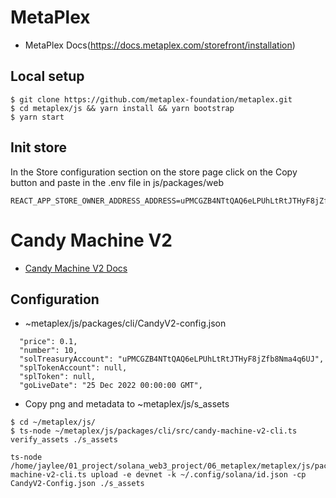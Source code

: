 # MetaPlex
- MetaPlex Docs(https://docs.metaplex.com/storefront/installation)

## Local setup
```
$ git clone https://github.com/metaplex-foundation/metaplex.git
$ cd metaplex/js && yarn install && yarn bootstrap
$ yarn start
```

## Init store
In the Store configuration section on the store page click on the Copy button and paste in the .env file in js/packages/web
```
REACT_APP_STORE_OWNER_ADDRESS_ADDRESS=uPMCGZB4NTtQAQ6eLPUhLtRtJTHyF8jZfb8Nma4q6UJ
```

# Candy Machine V2
- [Candy Machine V2 Docs](https://docs.metaplex.com/candy-machine-v2/configuration)

## Configuration
- ~metaplex/js/packages/cli/CandyV2-config.json
```
  "price": 0.1,
  "number": 10,
  "solTreasuryAccount": "uPMCGZB4NTtQAQ6eLPUhLtRtJTHyF8jZfb8Nma4q6UJ",
  "splTokenAccount": null,
  "splToken": null,
  "goLiveDate": "25 Dec 2022 00:00:00 GMT",

```

- Copy png and metadata to ~metaplex/js/s_assets
```
$ cd ~/metaplex/js/
$ ts-node ~/metaplex/js/packages/cli/src/candy-machine-v2-cli.ts verify_assets ./s_assets

ts-node /home/jaylee/01_project/solana_web3_project/06_metaplex/metaplex/js/packages/cli/src/candy-machine-v2-cli.ts upload -e devnet -k ~/.config/solana/id.json -cp CandyV2-Config.json ./s_assets
```


